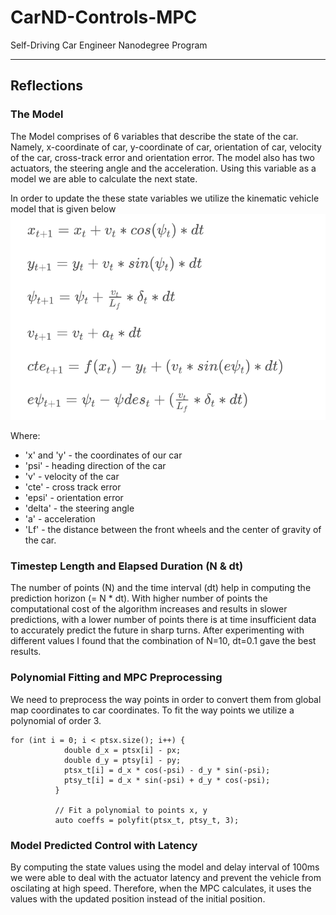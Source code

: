 # CarND-Controls-MPC
Self-Driving Car Engineer Nanodegree Program

---
## Reflections

### The Model
The Model comprises of 6 variables that describe the state of the car. Namely, x-coordinate of car, y-coordinate of car, orientation of car, velocity of the car, cross-track error and orientation error. The model also has two actuators, the steering angle and the acceleration. Using this variable as a model we are able to calculate the next state.

In order to update the these state variables we utilize the kinematic vehicle model that is given below
![](/imgs/equations.png "Equations for Model")

Where:
* 'x' and 'y' - the coordinates of our car
* 'psi' - heading direction of the car
* 'v' - velocity of the car
* 'cte' - cross track error
* 'epsi' - orientation error
* 'delta' - the steering angle
* 'a' - acceleration  
* 'Lf' - the distance between the front wheels and the center of gravity of the car.



### Timestep Length and Elapsed Duration (N & dt)

The number of points (N) and the time interval (dt)  help in computing the prediction horizon (= N * dt). With higher number of points the computational cost of the algorithm increases and results in slower predictions, with a lower number of points there is at time insufficient data to accurately predict the future in sharp turns. After experimenting with different values I found that the combination of N=10, dt=0.1 gave the best results.




### Polynomial Fitting and MPC Preprocessing
We need to preprocess the way points in order to convert them from global map coordinates to car coordinates. To fit the way points we utilize a polynomial of order 3.

```
for (int i = 0; i < ptsx.size(); i++) {
            double d_x = ptsx[i] - px;
            double d_y = ptsy[i] - py;
            ptsx_t[i] = d_x * cos(-psi) - d_y * sin(-psi);
            ptsy_t[i] = d_x * sin(-psi) + d_y * cos(-psi);
          }

          // Fit a polynomial to points x, y
          auto coeffs = polyfit(ptsx_t, ptsy_t, 3);
```

### Model Predicted Control with Latency

By computing the state values using the model and delay interval of 100ms we were able to deal with the actuator latency and prevent the vehicle from oscilating at high speed. Therefore, when the MPC calculates, it uses the values with the updated position instead of the initial position.
